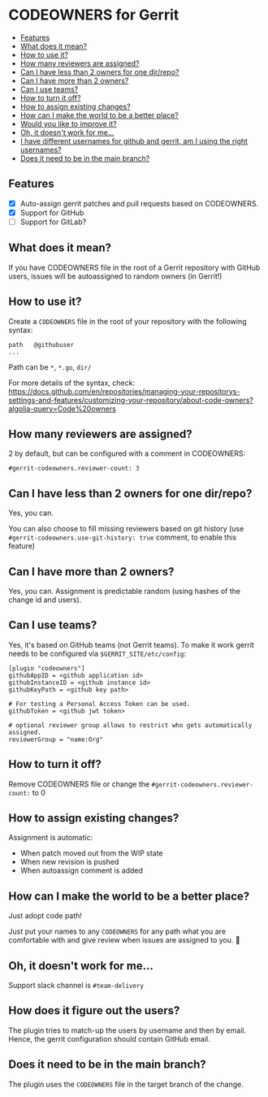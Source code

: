 # CODEOWNERS for Gerrit

- [Features](#features)
- [What does it mean?](#what-does-it-mean-)
- [How to use it?](#how-to-use-it-)
- [How many reviewers are assigned?](#how-many-reviewers-are-assigned-)
- [Can I have less than 2 owners for one dir/repo?](#can-i-have-less-than-2-owners-for-one-dir-repo-)
- [Can I have more than 2 owners?](#can-i-have-more-than-2-owners-)
- [Can I use teams?](#can-i-use-teams-)
- [How to turn it off?](#how-to-turn-it-off-)
- [How to assign existing changes?](#how-to-assign-existing-changes-)
- [How can I make the world to be a better place?](#how-can-i-make-the-world-to-be-a-better-place-)
- [Would you like to improve it?](#would-you-like-to-improve-it-)
- [Oh, it doesn't work for me...](#oh--it-doesn-t-work-for-me)
- [I have different usernames for github and gerrit, am I using the right usernames?](#i-have-different-usernames-for-github-and-gerrit--am-i-using-the-right-usernames-)
- [Does it need to be in the main branch?](#does-it-need-to-be-in-the-main-branch-)

## Features

- [x] Auto-assign gerrit patches and pull requests based on CODEOWNERS.
- [x] Support for GitHub
- [ ] Support for GitLab?

## What does it mean?

If you have CODEOWNERS file in the root of a Gerrit repository with GitHub users, issues will be autoassigned to random
owners (in Gerrit!)

## How to use it?

Create a `CODEOWNERS` file in the root of your repository with the following syntax:

```
path   @githubuser
...
```

Path can be `*`, `*.go`, `dir/`

For more details of the syntax, check:
https://docs.github.com/en/repositories/managing-your-repositorys-settings-and-features/customizing-your-repository/about-code-owners?algolia-query=Code%20owners

## How many reviewers are assigned?

2 by default, but can be configured with a comment in CODEOWNERS:

```
#gerrit-codeowners.reviewer-count: 3
```

## Can I have less than 2 owners for one dir/repo?

Yes, you can.

You can also choose to fill missing reviewers based on git history (use `#gerrit-codeowners.use-git-history: true`
comment, to enable this feature)

## Can I have more than 2 owners?

Yes, you can. Assignment is predictable random (using hashes of the change id and users).

## Can I use teams?

Yes, it's based on GitHub teams (not Gerrit teams).
To make it work gerrit needs to be configured via `$GERRIT_SITE/etc/config`:

```
[plugin "codeowners"]
githubAppID = <github application id>
githubInstanceID = <github instance id>
githubKeyPath = <github key path>

# For testing a Personal Access Token can be used.
githubToken = <github jwt token>

# optional reviewer group allows to restrict who gets automatically assigned.
reviewerGroup = "name:Org"
```

## How to turn it off?

Remove CODEOWNERS file or change the `#gerrit-codeowners.reviewer-count:` to 0

## How to assign existing changes?

Assignment is automatic:

* When patch moved out from the WIP state
* When new revision is pushed
* When autoassign comment is added

## How can I make the world to be a better place?

Just adopt code path!

Just put your names to any `CODEOWNERS` for any path what you are comfortable with and give review when issues are
assigned to you. :pray:

## Oh, it doesn't work for me...

Support slack channel is `#team-delivery`

## How does it figure out the users?

The plugin tries to match-up the users by username and then by email.
Hence, the gerrit configuration should contain GitHub email.

## Does it need to be in the main branch?

The plugin uses the `CODEOWNERS` file in the target branch of the change.
